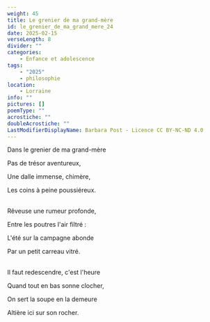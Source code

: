 ```yaml
---
weight: 45
title: Le grenier de ma grand-mère
id: le_grenier_de_ma_grand_mere_24
date: 2025-02-15
verseLength: 8
divider: ""
categories:
    - Enfance et adolescence
tags:
    - "2025"
    - philosophie
location:
    - Lorraine
info: ""
pictures: []
poemType: ""
acrostiche: ""
doubleAcrostiche: ""
LastModifierDisplayName: Barbara Post - Licence CC BY-NC-ND 4.0
---
```

Dans le grenier de ma grand-mère

Pas de trésor aventureux,

Une dalle immense, chimère,

Les coins à peine poussiéreux.

 \
Rêveuse une rumeur profonde,

Entre les poutres l'air filtré :

L'été sur la campagne abonde

Par un petit carreau vitré.

 \
Il faut redescendre, c'est l'heure

Quand tout en bas sonne clocher,

On sert la soupe en la demeure

Altière ici sur son rocher.
